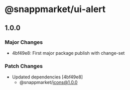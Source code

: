 # @snappmarket/ui-alert

## 1.0.0
### Major Changes

- 4bf49e8: First major package publish with change-set

### Patch Changes

- Updated dependencies [4bf49e8]
  - @snappmarket/icons@1.0.0
